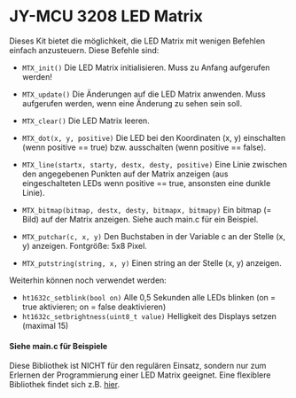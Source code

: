 JY-MCU 3208 LED Matrix
======================

Dieses Kit bietet die möglichkeit, die LED Matrix mit wenigen Befehlen einfach anzusteuern.
Diese Befehle sind:

* `MTX_init()`
	Die LED Matrix initialisieren. Muss zu Anfang aufgerufen werden!
* `MTX_update()`
	Die Änderungen auf die LED Matrix anwenden. Muss aufgerufen werden, wenn eine Änderung zu sehen sein soll.
* `MTX_clear()`
	Die LED Matrix leeren.


* `MTX_dot(x, y, positive)`
	Die LED bei den Koordinaten (x, y) einschalten (wenn positive == true) bzw. ausschalten (wenn positive == false).
* `MTX_line(startx, starty, destx, desty, positive)`
	Eine Linie zwischen den angegebenen Punkten auf der Matrix anzeigen (aus eingeschalteten LEDs wenn positive == true, ansonsten eine dunkle Linie).
* `MTX_bitmap(bitmap, destx, desty, bitmapx, bitmapy)`
	Ein bitmap (= Bild) auf der Matrix anzeigen. Siehe auch main.c für ein Beispiel.
* `MTX_putchar(c, x, y)`
	Den Buchstaben in der Variable c an der Stelle (x, y) anzeigen. Fontgröße: 5x8 Pixel.
* `MTX_putstring(string, x, y)`
	Einen string an der Stelle (x, y) anzeigen.


Weiterhin können noch verwendet werden:

* `ht1632c_setblink(bool on)`
	Alle 0,5 Sekunden alle LEDs blinken (on = true aktivieren; on = false deaktivieren)
* `ht1632c_setbrightness(uint8_t value)`
	Helligkeit des Displays setzen (maximal 15)

#### Siehe main.c für Beispiele ####
Diese Bibliothek ist NICHT für den regulären Einsatz, sondern nur zum Erlernen der Programmierung einer LED Matrix geeignet.
Eine flexiblere Bibliothek findet sich z.B. [hier](https://github.com/vogelchr/avr-jy-mcu-3208).
